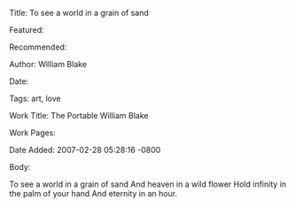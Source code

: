 Title: To see a world in a grain of sand

Featured: 

Recommended: 

Author: William Blake

Date: 

Tags: art, love

Work Title: The Portable William Blake

Work Pages:  

Date Added: 2007-02-28 05:28:16 -0800

Body:

To see a world in a grain of sand 
And heaven in a wild flower 
Hold infinity in the palm of your hand 
And eternity in an hour.

